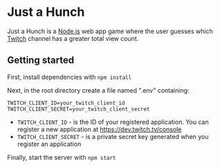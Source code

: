 # Just a Hunch

Just a Hunch is a [Node.js](https://nodejs.org/en/) web app game where the user guesses which [Twitch](https://www.twitch.tv/) channel has a greater total view count.

## Getting started

First, install dependencies with `npm install`

Next, in the root directory create a file named ".env" containing:
```
TWITCH_CLIENT_ID=your_twitch_client_id
TWITCH_CLIENT_SECRET=your_twitch_client_secret
```

- `TWITCH_CLIENT_ID` - is the ID of your registered application. You can register a new application at https://dev.twitch.tv/console
- `TWITCH_CLIENT_SECRET` - is a private secret key generated when you register an application

Finally, start the server with `npm start`
